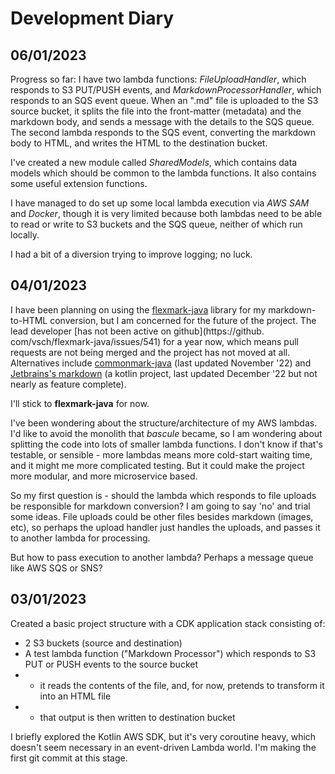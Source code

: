 # Development Diary

## 06/01/2023

Progress so far: I have two lambda functions: *FileUploadHandler*, which responds to S3 PUT/PUSH events, and 
*MarkdownProcessorHandler*, which responds to an SQS event queue. When an ".md" file is uploaded to the S3 source 
bucket, it splits the file into the front-matter (metadata) and the markdown body, and sends a message with the 
details to the SQS queue. The second lambda responds to the SQS event, converting the markdown body to HTML, and 
writes the HTML to the destination bucket.

I've created a new module called *SharedModels*, which contains data models which should be common to the lambda 
functions. It also contains some useful extension functions.

I have managed to do set up some local lambda execution via _AWS SAM_ and _Docker_, though it is very limited 
because both lambdas need to be able to read or write to S3 buckets and the SQS queue, neither of which run locally.

I had a bit of a diversion trying to improve logging; no luck.

## 04/01/2023

I have been planning on using the [flexmark-java](https://github.com/vsch/flexmark-java) library for my markdown-to-HTML conversion, but I am concerned 
for the future of the project. The lead developer [has not been active on github](https://github.
com/vsch/flexmark-java/issues/541) for a year now, which means pull requests are not being merged and the project 
has not moved at all. Alternatives include [commonmark-java](https://github.com/commonmark/commonmark-java) (last 
updated November '22) and [Jetbrains's markdown](https://github.com/JetBrains/markdown) (a kotlin project, last 
updated December '22 but not nearly as feature complete).

I'll stick to **flexmark-java** for now.

I've been wondering about the structure/architecture of my AWS lambdas. I'd like to avoid the monolith that 
_bascule_ became, so I am wondering about splitting the code into lots of smaller lambda functions. I don't know if 
that's testable, or sensible - more lambdas means more cold-start waiting time, and it might me more complicated 
testing. But it could make the project more modular, and more microservice based.

So my first question is - should the lambda which responds to file uploads be responsible for markdown conversion? I 
am going to say 'no' and trial some ideas. File uploads could be other files besides markdown (images, etc), so 
perhaps the upload handler just handles the uploads, and passes it to another lambda for processing.

But how to pass execution to another lambda? Perhaps a message queue like AWS SQS or SNS?

## 03/01/2023

Created a basic project structure with a CDK application stack consisting of:

- 2 S3 buckets (source and destination)
- A test lambda function ("Markdown Processor") which responds to S3 PUT or PUSH events to the source bucket
- - it reads the contents of the file, and, for now, pretends to transform it into an HTML file
- - that output is then written to destination bucket

I briefly explored the Kotlin AWS SDK, but it's very coroutine heavy, which doesn't seem necessary in an 
event-driven Lambda world. I'm making the first git commit at this stage.